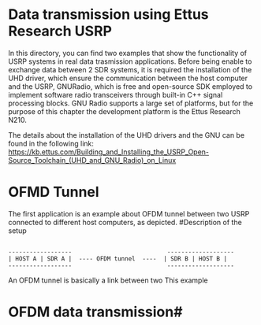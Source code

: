 
# Data transmission using Ettus Research USRP #
In this directory, you can find two examples that show the functionality of USRP systems in real
data trasmission applications. Before being enable to exchange data between 2 SDR systems, it is
required the installation of the UHD driver, which ensure the communication between the host computer and the USRP, GNURadio, which is free and open-source SDK employed to implement software
radio transceivers through built-in C++ signal processing blocks. GNU Radio supports a large set of
platforms, but for the purpose of this chapter the development platform is the Ettus Research N210.

The details about the installation of the UHD drivers and the GNU can be found in the following link: 
https://kb.ettus.com/Building_and_Installing_the_USRP_Open-Source_Toolchain_(UHD_and_GNU_Radio)_on_Linux

# OFMD Tunnel #
The first application is an example about OFDM tunnel between two USRP connected to different
host computers, as depicted.
#Description of the setup
````Text

------------------                           ------------------- 
| HOST A | SDR A |  ---- OFDM tunnel  ----  | SDR B | HOST B |
------------------                           ------------------- 
````
An OFDM tunnel is basically a link between two 
This example


# OFDM data transmission#
